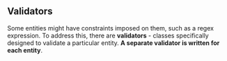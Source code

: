 ## Validators

Some entities might have constraints imposed on them, such as a regex expression. To address this, there are **validators** - classes specifically designed to validate a particular entity. **A separate validator is written for each entity**.
